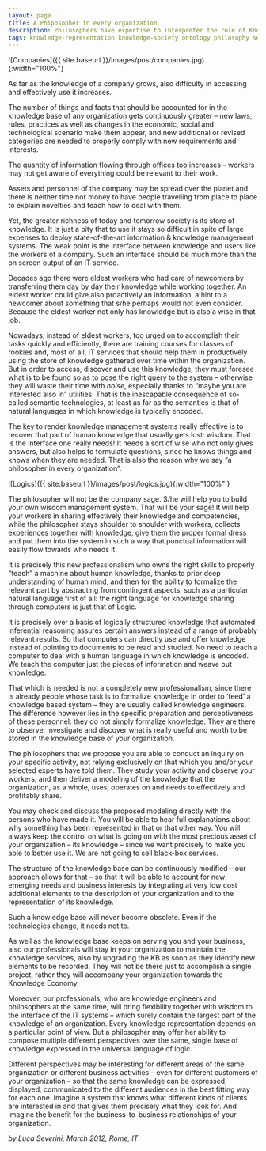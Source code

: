 ```yaml
---
layout: page
title: A Phiposopher in every organization
description: Philosophers have expertise to interpreter the role of Knowledge Engineer
tags: knowledge-representation knowledge-society ontology philosophy semantic-web
---
```


![Companies]({{ site.baseurl }}/images/post/companies.jpg){:width="100%"}

As far as the knowledge of a company grows, also difficulty in accessing
and effectively use it increases.

The number of things and facts that should be accounted for in the
knowledge base of any organization gets continuously greater – new laws,
rules, practices as well as changes in the economic, social and
technological scenario make them appear, and new additional or revised
categories are needed to properly comply with new requirements and
interests.

The quantity of information flowing through offices too increases –
workers may not get aware of everything could be relevant to their work.

Assets and personnel of the company may be spread over the planet and
there is neither time nor money to have people travelling from place to
place to explain novelties and teach how to deal with them.

Yet, the greater richness of today and tomorrow society is its store of
knowledge. It is just a pity that to use it stays so difficult in spite
of large expenses to deploy state-of-the-art information & knowledge
management systems. The weak point is the interface between knowledge
and users like the workers of a company. Such an interface should be
much more than the on screen output of an IT service.

Decades ago there were eldest workers who had care of newcomers by
transferring them day by day their knowledge while working together. An
eldest worker could give also proactively an information, a hint to a
newcomer about something that s/he perhaps would not even consider.
Because the eldest worker not only has knowledge but is also a wise in
that job.

Nowadays, instead of eldest workers, too urged on to accomplish their
tasks quickly and efficiently, there are training courses for classes of
rookies and, most of all, IT services that should help them in
productively using the store of knowledge gathered over time within the
organization. But in order to access, discover and use this knowledge,
they must foresee what is to be found so as to pose the right query to
the system – otherwise they will waste their time with *noise*,
especially thanks to “maybe you are interested also in” utilities. That
is the inescapable consequence of so-called semantic technologies, at
least as far as the semantics is that of natural languages in which
knowledge is typically encoded.

The key to render knowledge management systems really effective is to
recover that part of human knowledge that usually gets lost: wisdom.
That is the interface one really needs! It needs a sort of wise who not
only gives answers, but also helps to formulate questions, since he
knows things and knows when they are needed. That is also the reason why
we say “a philosopher in every organization”.

![Logics]({{ site.baseurl }}/images/post/logics.jpg){:width="100%" }

The philosopher will not be the company sage. S/he will help you to
build your own wisdom management system. That will be your sage! It will
help your workers in sharing effectively their knowledge and
competencies, while the philosopher stays shoulder to shoulder with
workers, collects experiences together with knowledge, give them the
proper formal dress and put them into the system in such a way that
punctual information will easily flow towards who needs it.

It is precisely this new professionalism who owns the right skills to
properly “teach” a machine about human knowledge, thanks to prior deep
understanding of human mind, and then for the ability to formalize the
relevant part by abstracting from contingent aspects, such as a
particular natural language first of all: the right language for
knowledge sharing through computers is just that of Logic.

It is precisely over a basis of logically structured knowledge that
automated inferential reasoning assures certain answers instead of a
range of probably relevant results. So that computers can directly use
and offer knowledge instead of pointing to documents to be read and
studied. No need to teach a computer to deal with a human language in
which knowledge is encoded. We teach the computer just the pieces of
information and weave out knowledge.

That which is needed is not a completely new professionalism, since
there is already people whose task is to formalize knowledge in order to
‘feed’ a knowledge based system – they are usually called knowledge
engineers. The difference however lies in the specific preparation and
perceptiveness of these personnel: they do not simply formalize
knowledge. They are there to observe, investigate and discover what is
really useful and worth to be stored in the knowledge base of your
organization.

The philosophers that we propose you are able to conduct an inquiry on
your specific activity, not relying exclusively on that which you and/or
your selected experts have told them. They study your activity and
observe your workers, and then deliver a modeling of the knowledge that
the organization, as a whole, uses, operates on and needs to effectively
and profitably share.

You may check and discuss the proposed modeling directly with the
persons who have made it. You will be able to hear full explanations
about why something has been represented in that or that other way. You
will always keep the control on what is going on with the most precious
asset of your organization – its knowledge – since we want precisely to
make you able to better use it. We are not going to sell black-box
services.

The structure of the knowledge base can be continuously modified – our
approach allows for that – so that it will be able to account for new
emerging needs and business interests by integrating at very low cost
additional elements to the description of your organization and to the
representation of its knowledge.

Such a knowledge base will never become obsolete. Even if the
technologies change, it needs not to.

As well as the knowledge base keeps on serving you and your business,
also our professionals will stay in your organization to maintain the
knowledge services, also by upgrading the KB as soon as they identify
new elements to be recorded. They will not be there just to accomplish a
single project, rather they will accompany your organization towards the
Knowledge Economy.

Moreover, our professionals, who are knowledge engineers and
philosophers at the same time, will bring flexibility together with
wisdom to the interface of the IT systems – which surely contain the
largest part of the knowledge of an organization. Every knowledge
representation depends on a particular point of view. But a philosopher
may offer her ability to compose multiple different perspectives over
the same, single base of knowledge expressed in the universal language
of logic.

Different perspectives may be interesting for different areas of the
same organization or different business activities – even for different
customers of your organization – so that the same knowledge can be
expressed, displayed, communicated to the different audiences in the
best fitting way for each one. Imagine a system that knows what
different kinds of clients are interested in and that gives them
precisely what they look for. And imagine the benefit for the
business-to-business relationships of your organization.

*by Luca Severini, March 2012, Rome, IT*
